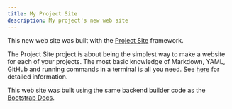 ```yaml
---
title: My Project Site
description: My project's new web site
---
```


This new web site was built with the [Project Site](https://project-site.org/) framework.

The Project Site project is about being the simplest way to make a website for each of your projects.
The most basic knowledge of Markdown, YAML, GitHub and running commands in a terminal is all you need.
See [here](https://project-site.org/why-projectsite/) for detailed information.

This web site was built using the same backend builder code as the [Bootstrap Docs](https://getbootstrap.com/docs/4.5/getting-started/introduction/).
